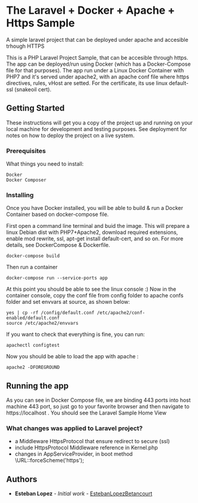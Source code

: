 # The Laravel + Docker + Apache + Https Sample

A simple laravel project that can be deployed under apache and accesible trhough HTTPS 

This is a PHP Laravel Project Sample, that can be accesible through https. The app can be deployed/run using Docker (which has a Docker-Compose file for that purposes). The app run under a Linux Docker Container with PHP7 and it's served under apache2, with an apache conf file where https directives, rules, vHost are setted. For the certificate, its use linux default-ssl (snakeoil cert). 

## Getting Started

These instructions will get you a copy of the project up and running on your local machine for development and testing purposes. See deployment for notes on how to deploy the project on a live system.

### Prerequisites

What things you need to install:

```
Docker
Docker Composer
```

### Installing

Once you have Docker installed, you will be able to build & run a Docker Container based on docker-compose file.  

First open a command line terminal and buid the image. This will prepare a linux Debian dist with PHP7+Apache2, download required extensions, enable mod rewrite, ssl, apt-get install default-cert, and so on. For more details, see DockerCompose & Dockerfile.

```
docker-compose build

```

Then run a container

```
docker-compose run --service-ports app
```

At this point you should be able to see the linux console :)
Now in the container console, copy the conf file from config folder to apache confs folder and set envvars at source, as shown below:

```
yes | cp -rf /config/default.conf /etc/apache2/conf-enabled/default.conf
source /etc/apache2/envvars
```
If you want to check that everything is fine, you can run:
```
apachectl configtest
```

Now you should be able to load the app with apache :
```
apache2 -DFOREGROUND
```
## Running the app

As you can see in Docker Compose file, we are binding 443 ports into host machine 443 port, so just go to your favorite browser and then navigate to https://localhost . You should see the Laravel Sample Home View

### What changes was applied to Laravel project?
  * a Middleware HttpsProtocol that ensure redirect to secure (ssl)
  * include HttpsProtocol Middleware reference in Kernel.php
  * changes in AppServiceProvider, in boot method \URL::forceScheme('https');

## Authors

* **Esteban Lopez** - *Initial work* - [EstebanLopezBetancourt](https://github.com/estebanlopezbetancourt)

